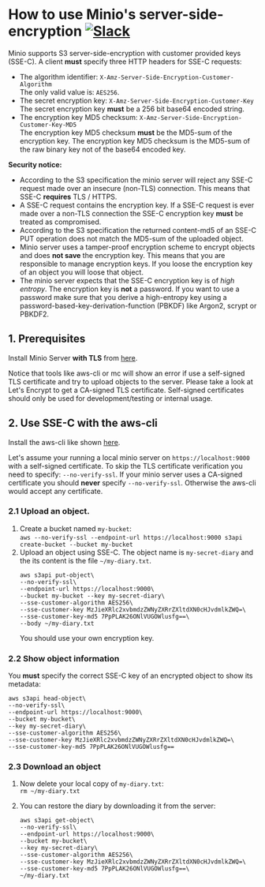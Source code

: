 # How to use Minio's server-side-encryption [![Slack](https://slack.minio.io/slack?type=svg)](https://slack.minio.io)

Minio supports S3 server-side-encryption with customer provided keys (SSE-C).
A client **must** specify three HTTP headers for SSE-C requests:
 - The algorithm identifier: `X-Amz-Server-Side-Encryption-Customer-Algorithm`  
   The only valid value is: `AES256`.
 - The secret encryption key: `X-Amz-Server-Side-Encryption-Customer-Key`  
   The secret encryption key **must** be a 256 bit base64 encoded string.
 - The encryption key MD5 checksum: `X-Amz-Server-Side-Encryption-Customer-Key-MD5`  
   The encryption key MD5 checksum **must** be the MD5-sum of the encryption key.
   The encryption key MD5 checksum is the MD5-sum of the raw binary key not of the
   base64 encoded key.

**Security notice:**
 - According to the S3 specification the minio server will reject any SSE-C request made over an insecure (non-TLS) connection. This means that SSE-C **requires** TLS / HTTPS.
 - A SSE-C request contains the encryption key. If a SSE-C request is ever made over a non-TLS connection the SSE-C encryption key **must** be treated as compromised.
 - According to the S3 specification the returned content-md5 of an SSE-C PUT operation does not match the MD5-sum of the uploaded object.
 - Minio server uses a tamper-proof encryption scheme to encrypt objects and
   does **not save** the encryption key. This means that you are responsible to manage encryption keys. If you loose the encryption key of an object you will loose that object.
 - The minio server expects that the SSE-C encryption key is of *high entropy*.
   The encryption key is **not** a password. If you want to use a password make sure that you derive a high-entropy key using a password-based-key-derivation-function (PBKDF) like Argon2, scrypt or PBKDF2.

 ## 1. Prerequisites

Install Minio Server **with TLS** from [here](https://docs.minio.io/docs/how-to-secure-access-to-minio-server-with-tls).

Notice that tools like aws-cli or mc will show an error if use a self-signed TLS certificate and try to upload objects to the server. Please take a look at Let's Encrypt to get a CA-signed TLS certificate. Self-signed certificates should only be used for development/testing or internal usage.

## 2. Use SSE-C with the aws-cli

Install the aws-cli like shown [here](https://docs.minio.io/docs/aws-cli-with-minio).

Let's assume your running a local minio server on `https://localhost:9000` with
a self-signed certificate. To skip the TLS certificate verification you need to
specify: `--no-verify-ssl`. If your minio server uses a CA-signed certificate you
should **never** specify `--no-verify-ssl`. Otherwise the aws-cli would accept
any certificate. 

### 2.1 Upload an object.

1. Create a bucket named `my-bucket`:  
`aws --no-verify-ssl --endpoint-url https://localhost:9000 s3api create-bucket --bucket my-bucket`
2. Upload an object using SSE-C. The object name is `my-secret-diary` and the
   its content is the file `~/my-diary.txt`.
    ```
    aws s3api put-object\
    --no-verify-ssl\
    --endpoint-url https://localhost:9000\
    --bucket my-bucket --key my-secret-diary\
    --sse-customer-algorithm AES256\
    --sse-customer-key MzJieXRlc2xvbmdzZWNyZXRrZXltdXN0cHJvdmlkZWQ=\
    --sse-customer-key-md5 7PpPLAK26ONlVUGOWlusfg==\
    --body ~/my-diary.txt
    ```
    You should use your own encryption key.

### 2.2 Show object information
  You **must** specify the correct SSE-C key of an encrypted object to show its metadata:
  ```
  aws s3api head-object\
  --no-verify-ssl\
  --endpoint-url https://localhost:9000\
  --bucket my-bucket\
  --key my-secret-diary\
  --sse-customer-algorithm AES256\
  --sse-customer-key MzJieXRlc2xvbmdzZWNyZXRrZXltdXN0cHJvdmlkZWQ=\
  --sse-customer-key-md5 7PpPLAK26ONlVUGOWlusfg==
  ```

### 2.3 Download an object

1. Now delete your local copy of `my-diary.txt`:  
   `rm ~/my-diary.txt` 
   
2. You can restore the diary by downloading it from the server:
   ```
   aws s3api get-object\
   --no-verify-ssl\
   --endpoint-url https://localhost:9000\
   --bucket my-bucket\
   --key my-secret-diary\
   --sse-customer-algorithm AES256\
   --sse-customer-key MzJieXRlc2xvbmdzZWNyZXRrZXltdXN0cHJvdmlkZWQ=\
   --sse-customer-key-md5 7PpPLAK26ONlVUGOWlusfg==\
   ~/my-diary.txt
   ```

   